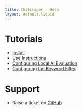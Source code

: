 ```yaml
---
title: ChiScraper - Help
layout: default.liquid
---
```


# Tutorials
- [Install](./install.html)
- [Use Instructions](./Use.html)
- [Configuring Local AI Evaluation](./localAIEval.html)
- [Configuring the Keyword Filter](./searchConfig.html)

# Support
- Raise a ticket on [GitHub](https://github.com/ChiScraper/ChiScraper)
